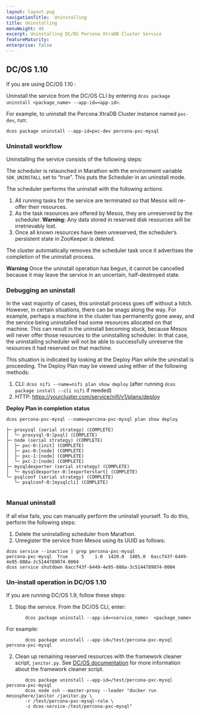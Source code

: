 ```yaml
---
layout: layout.pug
navigationTitle:  Uninstalling
title: Uninstalling
menuWeight: 40
excerpt: Uninstalling DC/OS Percona XtraDB Cluster Service
featureMaturity:
enterprise: false
---
```


## DC/OS 1.10

If you are using DC/OS 1.10 :

Uninstall the service from the DC/OS CLI by entering `dcos package uninstall <package_name> --app-id=<app-id>`.

For example, to uninstall the Percona XtraDB Cluster instance named `pxc-dev`, run:

```shell
dcos package uninstall --app-id=pxc-dev percona-pxc-mysql
```

### Uninstall workflow

Uninstalling the service consists of the following steps:

The scheduler is relaunched in Marathon with the environment variable `SDK_UNINSTALL` set to “true”. This puts the Scheduler in an uninstall mode.

The scheduler performs the uninstall with the following actions:

  1. All running tasks for the service are terminated so that Mesos will re-offer their resources.
  2. As the task resources are offered by Mesos, they are unreserved by the scheduler.
**Warning:** Any data stored in reserved disk resources will be irretrievably lost.
  3. Once all known resources have been unreserved, the scheduler’s persistent state in ZooKeeper is deleted.

The cluster automatically removes the scheduler task once it advertises the completion of the uninstall process.

**Warning**  Once the uninstall operation has begun, it cannot be cancelled because it may leave the service in an uncertain, half-destroyed state.

### Debugging an uninstall

In the vast majority of cases, this uninstall process goes off without a hitch. However, in certain situations, there can be snags along the way. For example, perhaps a machine in the cluster has permanently gone away, and the service being uninstalled had some resources allocated on that machine. This can result in the uninstall becoming stuck, because Mesos will never offer those resources to the uninstalling scheduler. In that case, the uninstalling scheduler will not be able to successfully unreserve the resources it had reserved on that machine.

This situation is indicated by looking at the Deploy Plan while the uninstall is proceeding. The Deploy Plan may be viewed using either of the following methods:

1. CLI: `dcos nifi --name=nifi plan show deploy` (after running `dcos package install --cli nifi` if needed)
2. HTTP: https://yourcluster.com/service/nifi/v1/plans/deploy

**Deploy Plan in completion status**

```shell
dcos percona-pxc-mysql --name=percona-pxc-mysql plan show deploy

├─ proxysql (serial strategy) (COMPLETE)
│  └─ proxysql-0:[psql] (COMPLETE)
├─ node (serial strategy) (COMPLETE)
│  ├─ pxc-0:[init] (COMPLETE)
│  ├─ pxc-0:[node] (COMPLETE)
│  ├─ pxc-1:[node] (COMPLETE)
│  └─ pxc-2:[node] (COMPLETE)
├─ mysqldexporter (serial strategy) (COMPLETE)
│  └─ mysqldexporter-0:[exporterstart] (COMPLETE)
└─ psqlconf (serial strategy) (COMPLETE)
   └─ psqlconf-0:[mysqlcli] (COMPLETE)
 
```       

### Manual uninstall    

If all else fails, you can manually perform the uninstall yourself. To do this, perform the following steps:

1. Delete the uninstalling scheduler from Marathon.
2. Unregister the service from Mesos using its UUID as follows:

```shell
dcos service --inactive | grep percona-pxc-mysql
percona-pxc-mysql  True     5    1.0  1420.0  1405.0  6accf43f-6449-4e95-808a-3c5144789074-0004
dcos service shutdown 6accf43f-6449-4e95-808a-3c5144789074-0004
```

### Un-install operation in DC/OS 1.10

If you are running DC/OS 1.9, follow these steps:

1. Stop the service. From the DC/OS CLI, enter:

```shell
       dcos package uninstall --app-id=<service_name>  <package_name>
```    
For example:

```shell
       dcos package uninstall --app-id=/test/percona-pxc-mysql percona-pxc-mysql
```                   
 2. Clean up remaining reserved resources with the framework cleaner script, `janitor.py`. See [DC/OS documentation](https://docs.mesosphere.com/1.11/deploying-services/uninstall/#framework-cleaner) for more information about the framework cleaner script.

```shell
       dcos package uninstall --app-id=/test/percona-pxc-mysql percona-pxc-mysql
       dcos node ssh --master-proxy --leader "docker run mesosphere/janitor /janitor.py \
       -r /test/percona-pxc-mysql-role \
       -z dcos-service-/test/percona-pxc-mysql"
```      

